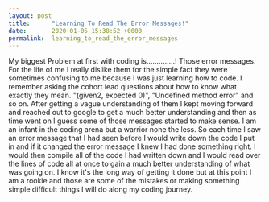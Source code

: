 ```yaml
---
layout: post
title:      "Learning To Read The Error Messages!"
date:       2020-01-05 15:38:52 +0000
permalink:  learning_to_read_the_error_messages
---
```



My biggest Problem at first with coding is..............! Those error messages. For the life of me I really dislike them for the simple fact they were sometimes confusing to me because I was just learning how to code. I remember asking the cohort lead questions about how to know what exactly they mean. "(given2,  expected 0)", "Undefined method error" and so on. After getting a vague understanding of them I kept moving forward and reached out to google to get a much better understanding and then as time went on I guess some of those messages started to make sense. I am an infant in the coding arena but a warrior none the less. So each time I saw an error message that I had seen before I would write down the code I put in and if it changed the error message I knew I had done something right. I would then compile all of the code I had written down and I would read over the lines of code all at once to gain a much better understanding of what was going on. I know it's the long way of getting it done but at this point I am a rookie and those are some of the mistakes or making something simple difficult things I will do along my coding journey.
